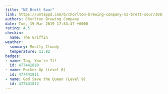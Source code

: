 ```yaml
---
title: "NZ Brett Sour"
link: https://untappd.com/b/chorlton-brewing-company-nz-brett-sour/3087190
authors: Chorlton Brewing Company
date: Tue, 19 Mar 2019 17:53:47 +0000
rating: 4.5
checkin:
  name: The Griffin
weather:
  summary: Mostly Cloudy
  temperature: 11.82
badges:
- name: Tag, You're It!
  id: 477441810
- name: Pucker Up (Level 6)
  id: 477441811
- name: God Save the Queen (Level 9)
  id: 477441812
---
```

